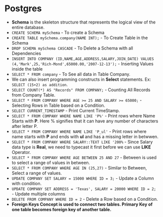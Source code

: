 # Postgres 

- __Schema__ is the skeleton structure that represents the logical view of the entire database. 
- `CREATE SCHEMA mySchema` - To create a Schema
- `CREATE TABLE mySchema.company(NAME INT);` - To Create Table in the Schema
- `DROP SCHEMA mySchema CASCADE` - To Delete a Schema with all Dependencies
- `INSERT INTO COMPANY (ID,NAME,AGE,ADDRESS,SALARY,JOIN_DATE) VALUES (4,'Mark',25,'Rich-Mond',65000.00,'2007-12-13');` - Inserting Values inside the table
- `SELECT * FROM company` - To See all data in Table Company.
- We can also insert programming constructs in __Select__ statements. Ex: `SELECT (15+2) as addition`.
- `SELECT COUNT(*) AS "Records" FROM COMPANY;` - Counting All Records from Company Table.
- `SELECT * FROM COMPANY WHERE AGE >= 25 AND SALARY >= 65000;` - Selecting Rows in Table based on a Condition.
- `SELECT CURRENT_TIMESTAMP` - Print Current TimeStamp.
- `SELECT * FROM COMPANY WHERE NAME LIKE 'P%'` - Print rows where Name Starts with __P__. Here % signifies that it can have any number of characters after letter P.
- `SELECT * FROM COMPANY WHERE NAME LIKE 'P_ul'` - Print rows where name starts with __P__ and ends with __ul__  and has a missing letter in betwwen.
- `SELECT * FROM COMPANY WHERE SALARY::TEXT LIKE '200%` - Since Salary data type is __Real__, we need to typecast it first before we can use __LIKE__ Operator.
- `SELECT * FROM COMPANY WHERE AGE BETWEEN 25 AND 27` - Between is used to select a range of values in between.
- `SELECT * FROM COMPANY WHERE AGE IN (25,27)` - Similar to Between, Select a range of values.
- `UPDATE COMPANY SET SALARY = 15000 WHERE ID = 3;` - Update a Column with condition.
- `UPDATE COMPANY SET ADDRESS = 'Texas', SALARY = 20000 WHERE ID = 2;` - Update multiple columns
- `DELETE FROM COMPANY WHERE ID = 2` - Delete a Row based on a Condition.
- __Foreign Keys Concept is used to connect two tables. Primary Key of one table becomes foreign key of another table.__
